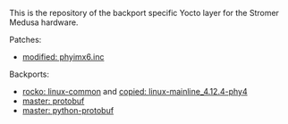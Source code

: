 This is the repository of the backport specific Yocto layer for the Stromer Medusa hardware.

Patches:
- [modified: phyimx6.inc](https://github.com/PHYTEC-Messtechnik-GmbH/meta-phytec/commit/9f0f5d679fb9daa669caaf4a066c69c134f09259)

Backports:
- [rocko: linux-common](https://github.com/PHYTEC-Messtechnik-GmbH/meta-phytec/commit/9c7f4e1e366f8f0b936bdf7eb0a91ebe130bd279) and [copied: linux-mainline_4.12.4-phy4](https://github.com/PHYTEC-Messtechnik-GmbH/meta-phytec/blob/morty/recipes-kernel/linux/linux-mainline_4.12.4-phy4.bb)
- [master: protobuf](https://github.com/openembedded/meta-openembedded/commit/2f5819d9c37387764a600d9dc8d22bee8a71f710)
- [master: python-protobuf](https://github.com/openembedded/meta-openembedded/commit/5fc8680e27fca3e5fb24cf38f769a421e72ac95f)
